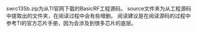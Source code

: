 swrc135b.zip为从TI官网下载的BasicRF工程源码。
source文件夹为从工程源码中提取出的文件夹，在阅读过程中会有些增删。
阅读建议是在阅读源码的过程中参考TI的官方芯片手册，因为会涉及到很多芯片的底层。